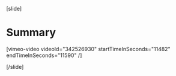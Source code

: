 [slide]
# Summary

[vimeo-video videoId="342526930" startTimeInSeconds="11482" endTimeInSeconds="11590" /]

[/slide]